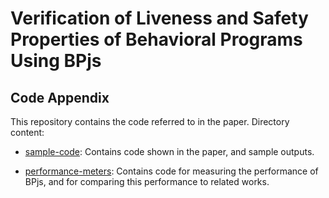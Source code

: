 # Verification of Liveness and Safety Properties of Behavioral Programs Using BPjs

## Code Appendix

This repository contains the code referred to in the paper. Directory content:

* [sample-code](sample-code):
  Contains code shown in the paper, and sample outputs.

* [performance-meters](performance-meters):
  Contains code for measuring the performance of BPjs, and for comparing this performance to related works.

